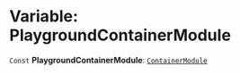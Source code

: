 # Variable: PlaygroundContainerModule

`Const` **PlaygroundContainerModule**: [`ContainerModule`](/en/auto-docs/editor/classes/ContainerModule.md)

